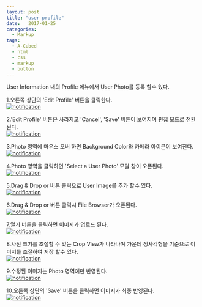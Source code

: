 ```yaml
---
layout: post
title: "user profile"
date:   2017-01-25
categories:
  - Markup
tags:
  - A-Cubed
  - html
  - css
  - markup
  - button
---
```


User Information 내의 Profile 메뉴에서 User Photo를 등록 할수 있다.

1.오른쪽 상단의 'Edit Profile' 버튼을 클릭한다.
<br>
<a href="{{ site.url }}/images/works/20170125/image-1.jpg"><img src="{{ site.url }}/images/works/20170125/image-1.jpg" alt="notification"></a>
<br>

2.'Edit Profile' 버튼은 사라지고 'Cancel', 'Save' 버튼이 보여지며 편집 모드로 전환된다.
<br>
<a href="{{ site.url }}/images/works/20170125/image-2.jpg"><img src="{{ site.url }}/images/works/20170125/image-2.jpg" alt="notification"></a>
<br>

3.Photo 영역에 마우스 오버 하면 Background Color와 카메라 아이콘이 보여진다.
<br>
<a href="{{ site.url }}/images/works/20170125/image-3.jpg"><img src="{{ site.url }}/images/works/20170125/image-3.jpg" alt="notification"></a>
<br>

4.Photo 영역을 클릭하면 'Select a User Photo' 모달 창이 오픈된다.
<br>
<a href="{{ site.url }}/images/works/20170125/image-4.jpg"><img src="{{ site.url }}/images/works/20170125/image-4.jpg" alt="notification"></a>
<br>

5.Drag & Drop or 버튼 클릭으로 User Image를 추가 할수 있다.
<br>
<a href="{{ site.url }}/images/works/20170125/image-5.jpg"><img src="{{ site.url }}/images/works/20170125/image-5.jpg" alt="notification"></a>
<br>

6.Drag & Drop or 버튼 클릭시 File Browser가 오픈된다.
<br>
<a href="{{ site.url }}/images/works/20170125/image-6.jpg"><img src="{{ site.url }}/images/works/20170125/image-6.jpg" alt="notification"></a>
<br>

7.열기 버튼을 클릭하면 이미지가 업로드 된다.
<br>
<a href="{{ site.url }}/images/works/20170125/image-7.jpg"><img src="{{ site.url }}/images/works/20170125/image-7.jpg" alt="notification"></a>
<br>

8.사진 크기를 조절할 수 있는 Crop View가 나타나며 가운데 정사각형을 기준으로 이미지를 조절하여 저장 할수 있다.
<br>
<a href="{{ site.url }}/images/works/20170125/image-8.jpg"><img src="{{ site.url }}/images/works/20170125/image-8.jpg" alt="notification"></a>
<br>

9.수정된 이미지는 Photo 영역에만 반영된다.
<br>
<a href="{{ site.url }}/images/works/20170125/image-9.jpg"><img src="{{ site.url }}/images/works/20170125/image-9.jpg" alt="notification"></a>
<br>

10.오른쪽 상단의 'Save' 버튼을 클릭하면 이미지가 최종 반영된다.
<br>
<a href="{{ site.url }}/images/works/20170125/image-10.jpg"><img src="{{ site.url }}/images/works/20170125/image-10.jpg" alt="notification"></a>
